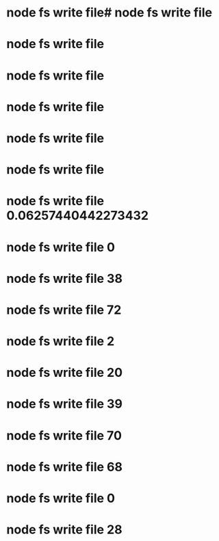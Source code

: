 # node fs write file# node fs write file
# node fs write file
# node fs write file
# node fs write file
# node fs write file
# node fs write file
# node fs write file 0.06257440442273432
# node fs write file 0
# node fs write file 38
# node fs write file 72
# node fs write file 2
# node fs write file 20
# node fs write file 39
# node fs write file 70
# node fs write file 68
# node fs write file 0
# node fs write file 28